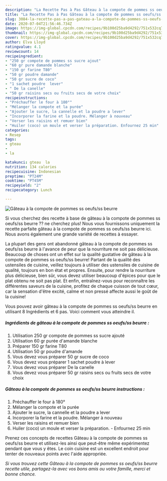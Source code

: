```yaml
---
description: "La Recette Pas à Pas Gâteau à la compote de pommes ss oeufs/ss beurre"
title: "La Recette Pas à Pas Gâteau à la compote de pommes ss oeufs/ss beurre"
slug: 3084-la-recette-pas-a-pas-gateau-a-la-compote-de-pommes-ss-oeufs-ss-beurre
date: 2020-07-04T21:56:46.734Z
image: https://img-global.cpcdn.com/recipes/9b100d25ba9d4292/751x532cq70/gateau-a-la-compote-de-pommes-ss-oeufsss-beurre-photo-principale-de-la-recette.jpg
thumbnail: https://img-global.cpcdn.com/recipes/9b100d25ba9d4292/751x532cq70/gateau-a-la-compote-de-pommes-ss-oeufsss-beurre-photo-principale-de-la-recette.jpg
cover: https://img-global.cpcdn.com/recipes/9b100d25ba9d4292/751x532cq70/gateau-a-la-compote-de-pommes-ss-oeufsss-beurre-photo-principale-de-la-recette.jpg
author: Elva Lloyd
ratingvalue: 4.1
reviewcount: 14
recipeingredient:
- "250 gr compote de pommes ss sucre ajout"
- "60 gr pure damande blanche"
- "150 gr farine T80"
- "50 gr poudre damande"
- "50 gr sucre de coco"
- "1 sachet poudre  lever"
- " De la canelle"
- "50 gr raisins secs ou fruits secs de votre choix"
recipeinstructions:
- "Préchauffer le four à 180°"
- "Mélanger la compote et la purée"
- "Ajouter le sucre, la cannelle et la poudre a lever"
- "Incorporer la farine et la poudre. Mélanger à nouveau"
- "Verser les raisins et remuer bien"
- "Huiler (coco) un moule et verser la préparation. Enfournez 25 min"
categories:
- Resep
tags:
- gteau
- 
- la

katakunci: gteau  la 
nutrition: 134 calories
recipecuisine: Indonesian
preptime: "PT24M"
cooktime: "PT45M"
recipeyield: "2"
recipecategory: Lunch

---
```



![Gâteau à la compote de pommes ss oeufs/ss beurre](https://img-global.cpcdn.com/recipes/9b100d25ba9d4292/751x532cq70/gateau-a-la-compote-de-pommes-ss-oeufsss-beurre-photo-principale-de-la-recette.jpg)

Si vous cherchez des recette à base de gâteau à la compote de pommes ss oeufs/ss beurre ?? ne cherchez plus! Nous vous fournissons uniquement la recette parfaite gâteau à la compote de pommes ss oeufs/ss beurre ici. Nous avons également une grande variété de recettes à essayer.

La plupart des gens ont abandonné gâteau à la compote de pommes ss oeufs/ss beurre à l'avance de peur que la nourriture ne soit pas délicieuse. Beaucoup de choses ont un effet sur la qualité gustative de gâteau à la compote de pommes ss oeufs/ss beurre! Partant de la qualité des ustensiles de cuisine, veillez toujours à utiliser des ustensiles de cuisine de qualité, toujours en bon état et propres. Ensuite, pour rendre la nourriture plus délicieuse, bien sûr, vous devez utiliser beaucoup d'épices pour que le plat obtenu ne soit pas plat. Et enfin, entraînez-vous pour reconnaître les différentes saveurs de la cuisine, profitez de chaque cuisson de tout cœur, car la sensation d'être excité, calme et non pressé affecte aussi le goût de la cuisine!

<!--inarticleads1-->

Vous pouvez avoir gâteau à la compote de pommes ss oeufs/ss beurre en utilisant 8 Ingrédients et 6 pas. Voici comment vous atteindre il.

##### Ingrédients de gâteau à la compote de pommes ss oeufs/ss beurre :

1. Utilisation 250 gr compote de pommes ss sucre ajouté
1. Utilisation 60 gr purée d&#39;amande blanche
1. Préparer 150 gr farine T80
1. Utilisation 50 gr poudre d&#39;amande
1. Vous devez vous préparer 50 gr sucre de coco
1. Vous devez vous préparer 1 sachet poudre à lever
1. Vous devez vous préparer  De la canelle
1. Vous devez vous préparer 50 gr raisins secs ou fruits secs de votre choix




<!--inarticleads2-->

##### Gâteau à la compote de pommes ss oeufs/ss beurre instructions :

1. Préchauffer le four à 180°
1. Mélanger la compote et la purée
1. Ajouter le sucre, la cannelle et la poudre a lever
1. Incorporer la farine et la poudre. Mélanger à nouveau
1. Verser les raisins et remuer bien
1. Huiler (coco) un moule et verser la préparation. - Enfournez 25 min




<!--inarticleads1-->

<p>
Prenez ces concepts de recettes Gâteau à la compote de pommes ss oeufs/ss beurre et utilisez-les ainsi que peut-être même expérimentez pendant que vous y êtes. Le coin cuisine est un excellent endroit pour tenter de nouveaux points avec l'aide appropriée.
</p>

<p>
<i>Si vous trouvez cette Gâteau à la compote de pommes ss oeufs/ss beurre recette utile, partagez-la avec vos bons amis ou votre famille, merci et bonne chance.</i>
</p>
